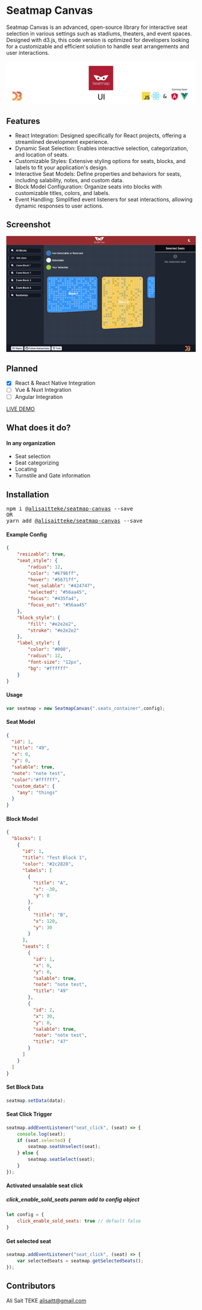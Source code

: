 # Seatmap Canvas
Seatmap Canvas is an advanced, open-source library for interactive seat selection in various settings such as stadiums, theaters, and event spaces. Designed with d3.js, this code version is optimized for developers looking for a customizable and efficient solution to handle seat arrangements and user interactions.

[![LIVE DEMO](assets/banner_ui.png)](https://alisaitteke.github.io/seatmap-canvas)

## Features
* React Integration: Designed specifically for React projects, offering a streamlined development experience.
* Dynamic Seat Selection: Enables interactive selection, categorization, and location of seats.
* Customizable Styles: Extensive styling options for seats, blocks, and labels to fit your application's design.
* Interactive Seat Models: Define properties and behaviors for seats, including salability, notes, and custom data.
* Block Model Configuration: Organize seats into blocks with customizable titles, colors, and labels.
* Event Handling: Simplified event listeners for seat interactions, allowing dynamic responses to user actions.

## Screenshot
[![LIVE DEMO](assets/screenshot_1.png)](https://alisaitteke.github.io/seatmap-canvas)

## Planned
- [x]  React & React Native Integration
- [ ]  Vue & Nuxt Integration
- [ ]  Angular Integration

[LIVE DEMO](https://alisaitteke.github.io/seatmap-canvas/)



## What does it do?
#### In any organization
- Seat selection
- Seat categorizing
- Locating
- Turnstile and Gate information



## Installation

<pre>
npm i <a href="https://npm.pkg.github.com/alisaitteke/seatmap-canvas">@alisaitteke/seatmap-canvas</a> --save
OR
yarn add <a href="https://npm.pkg.github.com/alisaitteke/seatmap-canvas">@alisaitteke/seatmap-canvas</a> --save
</pre>




#### Example Config
```json
{
    "resizable": true,
    "seat_style": {
        "radius": 12,
        "color": "#6796ff",
        "hover": "#5671ff",
        "not_salable": "#424747",
        "selected": "#56aa45",
        "focus": "#435fa4",
        "focus_out": "#56aa45"
    },
    "block_style": {
        "fill": "#e2e2e2",
        "stroke": "#e2e2e2"
    },
    "label_style": {
        "color": "#000",
        "radius": 12,
        "font-size": "12px",
        "bg": "#ffffff"
    }
}

```

#### Usage
```js
var seatmap = new SeatmapCanvas(".seats_container",config);
```

#### Seat Model
```json
{
  "id": 1,
  "title": "49",
  "x": 0,
  "y": 0,
  "salable": true,
  "note": "note test",
  "color":"#ffffff",
  "custom_data": {
    "any": "things"
  }
}
```


#### Block Model
```json
{
  "blocks": [
    {
      "id": 1,
      "title": "Test Block 1",
      "color": "#2c2828",
      "labels": [
        {
          "title": "A",
          "x": -30,
          "y": 0
        },
        {
          "title": "B",
          "x": 120,
          "y": 30
        }
      ],
      "seats": [
        {
          "id": 1,
          "x": 0,
          "y": 0,
          "salable": true,
          "note": "note test",
          "title": "49"
        },
        {
          "id": 2,
          "x": 30,
          "y": 0,
          "salable": true,
          "note": "note test",
          "title": "47"
        }
      ]
    }
  ]
}

```

#### Set Block Data
```js
seatmap.setData(data);
```

#### Seat Click Trigger
```js
seatmap.addEventListener("seat_click", (seat) => {
    console.log(seat);
    if (seat.selected) {
        seatmap.seatUnselect(seat);
    } else {
        seatmap.seatSelect(seat);
    }
});
```

#### Activated unsalable seat click 
##### click_enable_sold_seats param add to config object 
```javascript
let config = {
    click_enable_sold_seats: true // default false
}
```

#### Get selected seat
```javascript
seatmap.addEventListener("seat_click", (seat) => {
    var selectedSeats = seatmap.getSelectedSeats();
});
```
## Contributors
Ali Sait TEKE <alisaitt@gmail.com>
